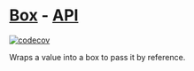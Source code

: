 # [Box](https://igrek8.github.io/monorepo/packages/box) - [API](https://igrek8.github.io/monorepo/api/box/class/Box)

[![codecov](https://codecov.io/gh/igrek8/monorepo/graph/badge.svg?token=I222OQNV9L)](https://codecov.io/gh/igrek8/monorepo)

Wraps a value into a box to pass it by reference.
